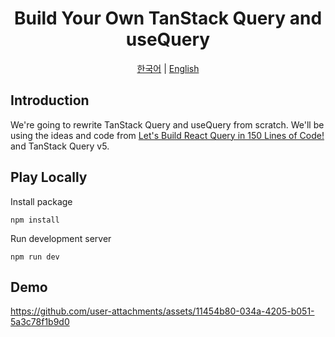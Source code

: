 <div align="center">
  <h1> Build Your Own TanStack Query and useQuery</h1>
</div>

<p align="center">
  <a href="https://mugglim.github.io/build-your-own-tanstack-query">한국어</a> | <a href="/en.md">English</a>
</p>

## Introduction

We're going to rewrite TanStack Query and useQuery from scratch. We'll be using the ideas and code from [Let's Build React Query in 150 Lines of Code!](https://www.youtube.com/watch?v=9SrIirrnwk0) and TanStack Query v5.

## Play Locally

Install package

```
npm install
```

Run development server

```
npm run dev
```

## Demo

https://github.com/user-attachments/assets/11454b80-034a-4205-b051-5a3c78f1b9d0
